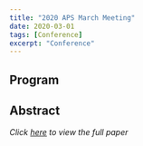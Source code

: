 ```yaml
---
title: "2020 APS March Meeting"
date: 2020-03-01
tags: [Conference]
excerpt: "Conference"
---
```


## Program  


## Abstract


*Click [here](https://iopscience.iop.org/article/10.1088/1361-648X/ab699e) to view the full paper*  